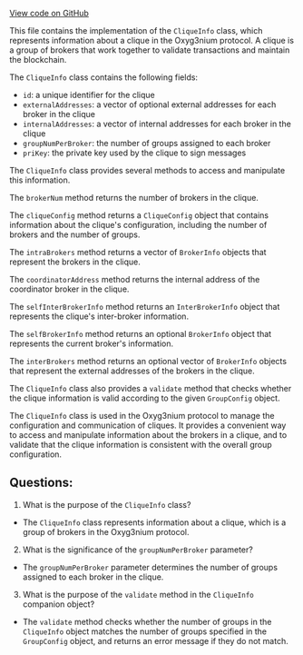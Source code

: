 [View code on GitHub](https://github.com/alephium/alephium/protocol/src/main/scala/org/alephium/protocol/model/CliqueInfo.scala)

This file contains the implementation of the `CliqueInfo` class, which represents information about a clique in the Oxyg3nium protocol. A clique is a group of brokers that work together to validate transactions and maintain the blockchain. 

The `CliqueInfo` class contains the following fields:
- `id`: a unique identifier for the clique
- `externalAddresses`: a vector of optional external addresses for each broker in the clique
- `internalAddresses`: a vector of internal addresses for each broker in the clique
- `groupNumPerBroker`: the number of groups assigned to each broker
- `priKey`: the private key used by the clique to sign messages

The `CliqueInfo` class provides several methods to access and manipulate this information. 

The `brokerNum` method returns the number of brokers in the clique. 

The `cliqueConfig` method returns a `CliqueConfig` object that contains information about the clique's configuration, including the number of brokers and the number of groups. 

The `intraBrokers` method returns a vector of `BrokerInfo` objects that represent the brokers in the clique. 

The `coordinatorAddress` method returns the internal address of the coordinator broker in the clique. 

The `selfInterBrokerInfo` method returns an `InterBrokerInfo` object that represents the clique's inter-broker information. 

The `selfBrokerInfo` method returns an optional `BrokerInfo` object that represents the current broker's information. 

The `interBrokers` method returns an optional vector of `BrokerInfo` objects that represent the external addresses of the brokers in the clique. 

The `CliqueInfo` class also provides a `validate` method that checks whether the clique information is valid according to the given `GroupConfig` object. 

The `CliqueInfo` class is used in the Oxyg3nium protocol to manage the configuration and communication of cliques. It provides a convenient way to access and manipulate information about the brokers in a clique, and to validate that the clique information is consistent with the overall group configuration.
## Questions: 
 1. What is the purpose of the `CliqueInfo` class?
- The `CliqueInfo` class represents information about a clique, which is a group of brokers in the Oxyg3nium protocol.
2. What is the significance of the `groupNumPerBroker` parameter?
- The `groupNumPerBroker` parameter determines the number of groups assigned to each broker in the clique.
3. What is the purpose of the `validate` method in the `CliqueInfo` companion object?
- The `validate` method checks whether the number of groups in the `CliqueInfo` object matches the number of groups specified in the `GroupConfig` object, and returns an error message if they do not match.